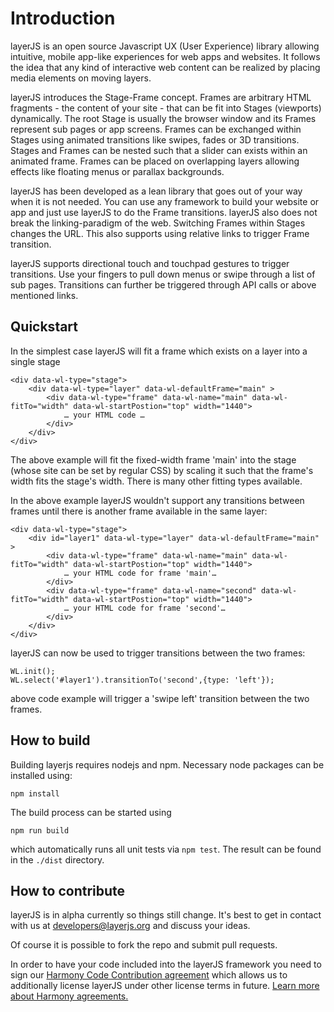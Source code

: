 # Introduction #

layerJS is an open source Javascript UX (User Experience) library allowing intuitive, mobile app-like experiences for web apps and websites. It follows the idea that any kind of interactive web content can be realized by placing media elements on moving layers.

layerJS introduces the Stage-Frame concept. Frames are arbitrary HTML fragments - the content of your site - that can be fit into Stages (viewports) dynamically. The root Stage is usually the browser window and its Frames represent sub pages or app screens. Frames can be exchanged within Stages using animated transitions like swipes, fades or 3D transitions. Stages and Frames can be nested such that a slider can exists within an animated frame. Frames can be placed on overlapping layers allowing effects like floating menus or parallax backgrounds.

layerJS has been developed as a lean library that goes out of your way when it is not needed. You can use any framework to build your website or app and just use layerJS to do the Frame transitions. layerJS also does not break the linking-paradigm of the web. Switching Frames within Stages changes the URL. This also supports using relative links to trigger Frame transition.

layerJS supports directional touch and touchpad gestures to trigger transitions.  Use your fingers to pull down menus or swipe through a list of sub pages. Transitions can further be triggered through API calls or above mentioned links.

## Quickstart ##

In the simplest case layerJS will fit a frame which exists on a layer into a single stage
```
<div data-wl-type="stage">
    <div data-wl-type="layer" data-wl-defaultFrame="main" >
        <div data-wl-type="frame" data-wl-name="main" data-wl-fitTo="width" data-wl-startPostion="top" width="1440">
            … your HTML code …
        </div>
    </div>
</div>
```

The above example will fit the fixed-width frame 'main' into the stage (whose site can be set by regular CSS) by scaling it such that the frame's width fits the stage's width. There is many other fitting types available.

In the above example layerJS wouldn't support any transitions between frames until there is another frame available in the same layer:

```
<div data-wl-type="stage">
    <div id="layer1" data-wl-type="layer" data-wl-defaultFrame="main" >
        <div data-wl-type="frame" data-wl-name="main" data-wl-fitTo="width" data-wl-startPostion="top" width="1440">
            … your HTML code for frame 'main'…
        </div>
        <div data-wl-type="frame" data-wl-name="second" data-wl-fitTo="width" data-wl-startPostion="top" width="1440">
            … your HTML code for frame 'second'…
        </div>
    </div>
</div>
```

layerJS can now be used to trigger transitions between the two frames:
```
WL.init();
WL.select('#layer1').transitionTo('second',{type: 'left'});
```

above code example will trigger a 'swipe left' transition between the two frames.

## How to build ##

Building layerjs requires nodejs and npm. Necessary node packages can be installed using:
```
npm install
```

The build process can be started using
```
npm run build
```
which automatically runs all unit tests via `npm test`. The result can be found in the `./dist` directory.

## How to contribute ##

layerJS is in alpha currently so things still change. It's best to get in contact with us at [developers@layerjs.org](mailto:developers@layerjs.org) and discuss your ideas.

Of course it is possible to fork the repo and submit pull requests.

In order to have your code included into the layerJS framework you need to sign our [Harmony Code Contribution agreement](Contribution.md) which allows us to additionally license layerJS under other license terms in future. [Learn more about Harmony agreements.](harmonyagreements.org)